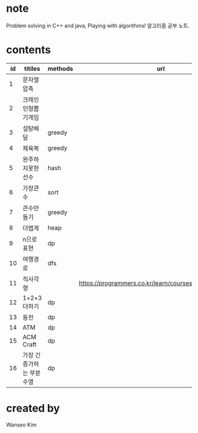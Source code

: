 # note
Problem solving in C++ and java, Playing with algorithms! 
알고리즘 공부 노트.

# contents
| id | titiles            | methods | url |   |
|----|--------------------|---------|---|---|
| 1  | 문자열압축         |         |   |   |
| 2  | 크레인인형뽑기게임 |         |   |   |
| 3  | 설탕배달           | greedy  |   |   |
| 4  | 체육복             | greedy  |   |   |
| 5  | 완주하지못한선수   | hash    |   |   |
| 6  | 가장큰수           | sort    |   |   |
| 7  | 큰수만들기         | greedy  |   |   |
| 8  | 더맵게             | heap    |   |   |
| 9  | n으로표현          | dp      |   |   |
| 10 | 여행경로           | dfs     |   |   |
| 11 | 직사각형           |         | https://programmers.co.kr/learn/courses/18/lessons/1878  |   |
| 12 | 1+2+3더하기        |dp       |   |   |
| 13 | 동전               |dp       |   |   |
| 14 | ATM               |dp       |   |   |
| 15 | ACM Craft         |dp       |   |   |
| 16 | 가장 긴 증가하는 부분 수열  |dp      |   |   |

# created by
Wanseo Kim
